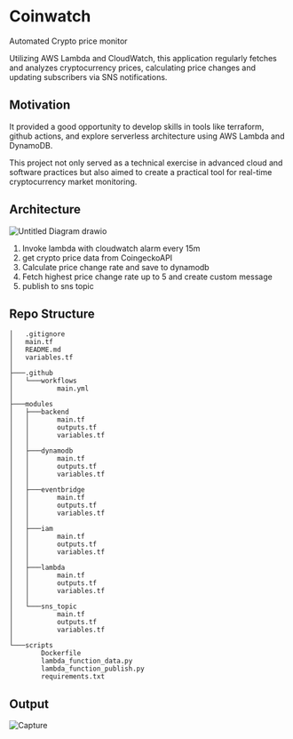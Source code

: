 
# Coinwatch

Automated Crypto price monitor

Utilizing AWS Lambda and CloudWatch, this application regularly fetches and analyzes cryptocurrency prices, calculating price changes and updating subscribers via SNS notifications.



## Motivation

It provided a good opportunity to develop skills in tools like terraform, github actions, and explore serverless architecture using AWS Lambda and DynamoDB. 

This project not only served as a technical exercise in advanced cloud and software practices but also aimed to create a practical tool for real-time cryptocurrency market monitoring.


## Architecture
![Untitled Diagram drawio](https://github.com/flamingo1332/coinwatch/assets/100294322/9b0304f5-7db9-4f93-8b33-3b6e8ef19297)

1. Invoke lambda with cloudwatch alarm every 15m
2. get crypto price data from CoingeckoAPI
3. Calculate price change rate and save to dynamodb
4. Fetch highest price change rate up to 5 and create custom message
5. publish to sns topic


## Repo Structure

```
│   .gitignore
│   main.tf
│   README.md
│   variables.tf
│
├───.github
│   └───workflows
│           main.yml
│
├───modules
│   ├───backend
│   │       main.tf
│   │       outputs.tf
│   │       variables.tf
│   │
│   ├───dynamodb
│   │       main.tf
│   │       outputs.tf
│   │       variables.tf
│   │
│   ├───eventbridge
│   │       main.tf
│   │       outputs.tf
│   │       variables.tf
│   │
│   ├───iam
│   │       main.tf
│   │       outputs.tf
│   │       variables.tf
│   │
│   ├───lambda
│   │       main.tf
│   │       outputs.tf
│   │       variables.tf
│   │
│   └───sns_topic
│           main.tf
│           outputs.tf
│           variables.tf
│
└───scripts
        Dockerfile
        lambda_function_data.py
        lambda_function_publish.py
        requirements.txt
```

## Output
![Capture](https://github.com/flamingo1332/coinwatch/assets/100294322/9aa52bc8-373e-4135-ba0f-d8ff62002c91)

